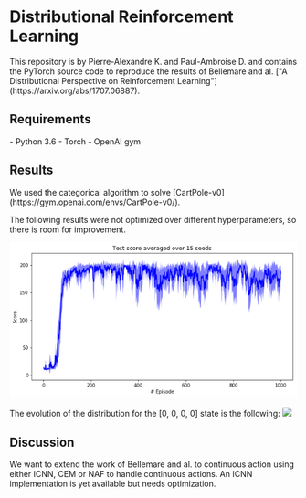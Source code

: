 <h1>Distributional Reinforcement Learning</h1>
This repository is by Pierre-Alexandre K. and Paul-Ambroise D. and contains the PyTorch source code to reproduce the 
results of Bellemare and al. ["A Distributional Perspective on Reinforcement Learning"](https://arxiv.org/abs/1707.06887).

<h2>Requirements</h2>
- Python 3.6
- Torch
- OpenAI gym

<h2>Results</h2>
We used the categorical algorithm to solve [CartPole-v0](https://gym.openai.com/envs/CartPole-v0/).

The following results were not optimized over different hyperparameters, so there is room for improvement.

![](/results/figs/test_score.png)

The evolution of the distribution for the [0, 0, 0, 0] state is the following:
![](/results/figs/gifs/seed-1.gif)

<h2>Discussion</h2>
We want to extend the work of Bellemare and al. to continuous action using either ICNN, CEM or NAF to handle continuous actions.
An ICNN implementation is yet available but needs optimization.